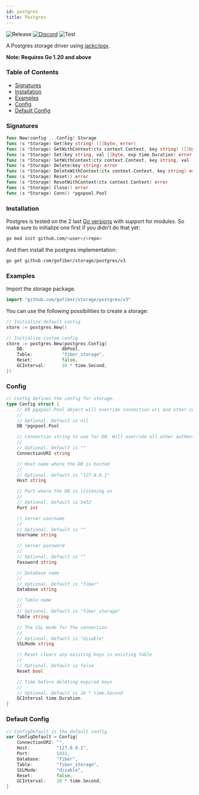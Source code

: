 ```yaml
---
id: postgres
title: Postgres
---
```


![Release](https://img.shields.io/github/v/tag/gofiber/storage?filter=postgres*)
[![Discord](https://img.shields.io/discord/704680098577514527?style=flat&label=%F0%9F%92%AC%20discord&color=00ACD7)](https://gofiber.io/discord)
![Test](https://img.shields.io/github/actions/workflow/status/gofiber/storage/test-postgres.yml?label=Tests)

A Postgres storage driver using [jackc/pgx](https://github.com/jackc/pgx).

**Note: Requires Go 1.20 and above**

### Table of Contents

- [Signatures](#signatures)
- [Installation](#installation)
- [Examples](#examples)
- [Config](#config)
- [Default Config](#default-config)

### Signatures

```go
func New(config ...Config) Storage
func (s *Storage) Get(key string) ([]byte, error)
func (s *Storage) GetWithContext(ctx context.Context, key string) ([]byte, error)
func (s *Storage) Set(key string, val []byte, exp time.Duration) error
func (s *Storage) SetWithContext(ctx context.Context, key string, val []byte, exp time.Duration) error
func (s *Storage) Delete(key string) error
func (s *Storage) DeleteWithContext(ctx context.Context, key string) error
func (s *Storage) Reset() error
func (s *Storage) ResetWithContext(ctx context.Context) error
func (s *Storage) Close() error
func (s *Storage) Conn() *pgxpool.Pool
```

### Installation
Postgres is tested on the 2 last [Go versions](https://golang.org/dl/) with support for modules. So make sure to initialize one first if you didn't do that yet:
```bash
go mod init github.com/<user>/<repo>
```
And then install the postgres implementation:
```bash
go get github.com/gofiber/storage/postgres/v3
```

### Examples
Import the storage package.
```go
import "github.com/gofiber/storage/postgres/v3"
```

You can use the following possibilities to create a storage:
```go
// Initialize default config
store := postgres.New()

// Initialize custom config
store := postgres.New(postgres.Config{
	DB:              dbPool,
	Table:           "fiber_storage",
	Reset:           false,
	GCInterval:      10 * time.Second,
})
```

### Config
```go
// Config defines the config for storage.
type Config struct {
	// DB pgxpool.Pool object will override connection uri and other connection fields
	//
	// Optional. Default is nil
	DB *pgxpool.Pool

	// Connection string to use for DB. Will override all other authentication values if used
	//
	// Optional. Default is ""
	ConnectionURI string

	// Host name where the DB is hosted
	//
	// Optional. Default is "127.0.0.1"
	Host string

	// Port where the DB is listening on
	//
	// Optional. Default is 5432
	Port int

	// Server username
	//
	// Optional. Default is ""
	Username string

	// Server password
	//
	// Optional. Default is ""
	Password string

	// Database name
	//
	// Optional. Default is "fiber"
	Database string

	// Table name
	//
	// Optional. Default is "fiber_storage"
	Table string

	// The SSL mode for the connection
	//
	// Optional. Default is "disable"
	SSLMode string

	// Reset clears any existing keys in existing Table
	//
	// Optional. Default is false
	Reset bool

	// Time before deleting expired keys
	//
	// Optional. Default is 10 * time.Second
	GCInterval time.Duration
}
```

### Default Config
```go
// ConfigDefault is the default config
var ConfigDefault = Config{
	ConnectionURI: "",
	Host:          "127.0.0.1",
	Port:          5432,
	Database:      "fiber",
	Table:         "fiber_storage",
	SSLMode:       "disable",
	Reset:         false,
	GCInterval:    10 * time.Second,
}
```
